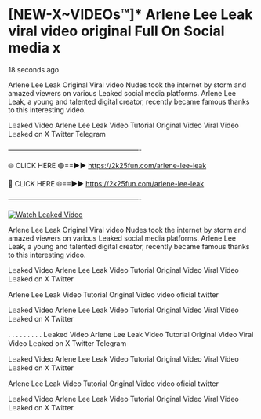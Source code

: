 # [NEW-X~VIDEOs™]* Arlene Lee Leak viral video original Full On Social media x

18 seconds ago

Arlene Lee Leak Original Viral video Nudes took the internet by storm and amazed viewers on various Leaked social media platforms. Arlene Lee Leak, a young and talented digital creator, recently became famous thanks to this interesting video.

L𝚎aked Video Arlene Lee Leak Video Tutorial Original Video Viral Video L𝚎aked on X Twitter Telegram

———————————————————-

🌐 CLICK HERE 🟢==►► https://2k25fun.com/arlene-lee-leak

🔴 CLICK HERE 🌐==►► https://2k25fun.com/arlene-lee-leak

———————————————————-

[![Watch Leaked Video](https://miro.medium.com/v2/resize:fit:828/format:webp/1*cilzJN44JGOrTw9NJCrNHA.gif "Watch Leaked Video")](https://2k25fun.com/arlene-lee-leak)

Arlene Lee Leak Original Viral video Nudes took the internet by storm and amazed viewers on various Leaked social media platforms. Arlene Lee Leak, a young and talented digital creator, recently became famous thanks to this interesting video.

L𝚎aked Video Arlene Lee Leak Video Tutorial Original Video Viral Video L𝚎aked on X Twitter

Arlene Lee Leak Video Tutorial Original Video video oficial twitter

L𝚎aked Video Arlene Lee Leak Video Tutorial Original Video Viral Video L𝚎aked on X Twitter

. . . . . . . . . L𝚎aked Video Arlene Lee Leak Video Tutorial Original Video Viral Video L𝚎aked on X Twitter Telegram

L𝚎aked Video Arlene Lee Leak Video Tutorial Original Video Viral Video L𝚎aked on X Twitter

Arlene Lee Leak Video Tutorial Original Video video oficial twitter

L𝚎aked Video Arlene Lee Leak Video Tutorial Original Video Viral Video L𝚎aked on X Twitter.